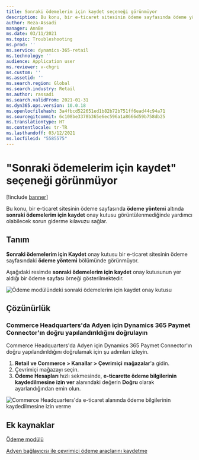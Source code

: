 ```yaml
---
title: Sonraki ödemelerim için kaydet seçeneği görünmüyor
description: Bu konu, bir e-ticaret sitesinin ödeme sayfasında ödeme yöntemi altında sonraki ödemelerim için kaydet onay kutusu görüntülenmediğinde yardımcı olabilecek sorun giderme kılavuzu sağlar.
author: Reza-Assadi
manager: AnnBe
ms.date: 03/11/2021
ms.topic: Troubleshooting
ms.prod: ''
ms.service: dynamics-365-retail
ms.technology: ''
audience: Application user
ms.reviewer: v-chgri
ms.custom: ''
ms.assetid: ''
ms.search.region: Global
ms.search.industry: Retail
ms.author: rassadi
ms.search.validFrom: 2021-01-31
ms.dyn365.ops.version: 10.0.18
ms.openlocfilehash: 3a4fbcd522651ed1b82b72b751ff6ead44c94a71
ms.sourcegitcommit: 6c108be3378b365e6ec596a1a8666d59b758db25
ms.translationtype: HT
ms.contentlocale: tr-TR
ms.lasthandoff: 03/12/2021
ms.locfileid: "5585575"
---
```

# <a name="save-for-my-next-payment-option-doesnt-appear"></a>"Sonraki ödemelerim için kaydet" seçeneği görünmüyor

[!include [banner](../../includes/banner.md)]

Bu konu, bir e-ticaret sitesinin ödeme sayfasında **ödeme yöntemi** altında **sonraki ödemelerim için kaydet** onay kutusu görüntülenmediğinde yardımcı olabilecek sorun giderme kılavuzu sağlar.

## <a name="description"></a>Tanım

**Sonraki ödemelerim için Kaydet** onay kutusu bir e-ticaret sitesinin ödeme sayfasındaki **ödeme yöntemi** bölümünde görünmüyor.

Aşağıdaki resimde **sonraki ödemelerim için kaydet** onay kutusunun yer aldığı bir ödeme sayfası örneği gösterilmektedir.

![Ödeme modülündeki sonraki ödemelerim için kaydet onay kutusu](media/payment-module-save-payment.jpg)

## <a name="resolution"></a>Çözünürlük

### <a name="verify-that-the-dynamics-365-payment-connector-for-adyen-is-correctly-configured-in-commerce-headquarters"></a>Commerce Headquarters'da Adyen için Dynamics 365 Paymet Connector'ın doğru yapılandırıldığını doğrulayın

Commerce Headquarters'da Adyen için Dynamics 365 Paymet Connector'ın doğru yapılandırıldığını doğrulamak için şu adımları izleyin.

1. **Retail ve Commerce \> Kanallar \> Çevrimiçi mağazalar**'a gidin.
1. Çevrimiçi mağazayı seçin.
1. **Ödeme Hesapları** hızlı sekmesinde, **e-ticarette ödeme bilgilerinin kaydedilmesine izin ver** alanındaki değerin **Doğru** olarak ayarlandığından emin olun.

![Commerce Headquarters'da e-ticaret alanında ödeme bilgilerinin kaydedilmesine izin verme](media/payment-connector-save-payment.jpg)

## <a name="additional-resources"></a>Ek kaynaklar

[Ödeme modülü](../payment-module.md)

[Adyen bağlayıcısı ile çevrimiçi ödeme araçlarını kaydetme](../dev-itpro/adyen-connector-listPI.md)
